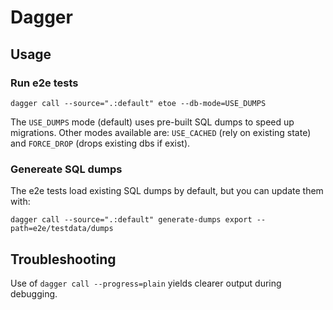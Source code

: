 # Dagger

## Usage

### Run e2e tests

    dagger call --source=".:default" etoe --db-mode=USE_DUMPS

The `USE_DUMPS` mode (default) uses pre-built SQL dumps to speed up migrations.
Other modes available are: `USE_CACHED` (rely on existing state) and
`FORCE_DROP` (drops existing dbs if exist).

### Genereate SQL dumps

The e2e tests load existing SQL dumps by default, but you can update them with:

    dagger call --source=".:default" generate-dumps export --path=e2e/testdata/dumps

## Troubleshooting

Use of `dagger call --progress=plain` yields clearer output during debugging.
